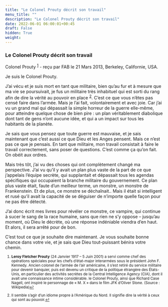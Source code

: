 ```yaml
---
title: "Le Colonel Prouty décrit son travail"
menu_title: ""
description: "Le Colonel Prouty décrit son travail"
date: 2022-06-01 06:00:01+00:45
draft: False
hidden: True
weight:
---
```

### Le Colonel Prouty décrit son travail

Colonel Prouty <sup id="a1">[1](#f1)</sup> - reçu par FAB le 21 Mars 2013, Berkeley, Californie, USA.

Je suis le Colonel Prouty.

J’ai vécu et je suis mort en tant que militaire, bien qu’au fur et à mesure que ma vie se poursuivait, je fus un militaire très inhabituel qui est sorti du rang afin de dire la vérité au pouvoir en place <sup id="a2">[2](#f2)</sup>. C’est ce que vous n’êtes pas censé faire dans l’armée. Mais je l’ai fait, volontairement et avec joie. Car j’ai vu un grand mal qui dépassait la simple horreur de la guerre elle-même, pour atteindre quelque chose de bien pire : un plan véritablement diabolique dont tant de gens n’ont aucune idée, et qui a un impact sur tous les habitants de la planète.

Je sais que vous pensez que toute guerre est mauvaise, et je sais maintenant que c’est aussi ce que Dieu et les Anges pensent. Mais ce n’est pas ce que je pensais. En tant que militaire, mon travail consistait à faire le travail correctement, sans poser de questions. C’est comme ça qu’on fait. On obéit aux ordres.

Mais très tôt, j’ai vu des choses qui ont complètement changé ma perspective. J’ai vu qu’il y avait un plan plus vaste de la part de ce que j’appelais l’équipe secrète, qui supplantait et dépassait tous les agendas spécifiques qui occupaient la branche militaire du gouvernement. Ce plan plus vaste était, faute d’un meilleur terme, un monstre, un monstre de Frankenstein. Et de plus, ce monstre se déchaînait.. Mais il était si intelligent et rusé qu’il avait la capacité de se déguiser de n’importe quelle façon pour ne pas être détecté.

J’ai donc écrit mes livres pour révéler ce monstre, ce vampire, qui continue à sucer le sang de la race humaine, sans que rien ne s’y oppose – jusqu’au moment, où Dieu le décrète, où une réponse indéniable viendra d’en haut. Et alors, il sera arrêté pour de bon.

C’est tout ce que je souhaite dire maintenant. Je vous souhaite bonne chance dans votre vie, et je sais que Dieu tout-puissant bénira votre chemin.
<small>

1. <large id="f1"> **Leroy Fletcher Prouty** (24 Janvier 1917 – 5 Juin 2001) a servi comme chef des opérations spéciales pour les chefs d’état-major interarmées sous le président John F. Kennedy. Ancien colonel de l’armée de l’air américaine, il s’est retiré du service militaire pour devenir banquier, puis est devenu un critique de la politique étrangère des États-Unis, en particulier des activités secrètes de la Central Intelligence Agency (CIA), dont il avait une connaissance intime considérable. le Colonel Prouty, ainsi que Richard Case Nagell, ont inspiré le personnage de « M. X » dans le film JFK d’Oliver Stone. (Source : Wikipedia)[↩](#a1)

2. <large id="f2"> Il semble s’agir d’un idiome propre à l’Amérique du Nord. Il signifie dire la vérité à ceux qui sont au pouvoir.[↩](#a2)
